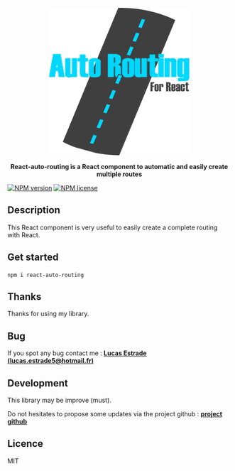 <p align="center" >
    <img src="/assets/img/react-auto-routing-logo.png" alt="React-auto-routing"/>
</p>

<p align="center">
    <b>React-auto-routing is a React component to automatic and easily create multiple routes</b>
</p>

[![NPM version](http://img.shields.io/npm/v/react-auto-routing.svg?style=flat-square)](https://www.npmjs.org/package/react-auto-routing) [![NPM license](http://img.shields.io/npm/l/react-auto-routing.svg?style=flat-square)](https://www.npmjs.org/package/react-auto-routing)

## Description

<p>
    This React component is very useful to easily create a complete routing with React.
</p>

## Get started

<p>
    <code>npm i react-auto-routing</code>
</p>

## Thanks

<p>
    Thanks for using my library.
</p>

## Bug

If you spot any bug contact me : **[Lucas Estrade (lucas.estrade5@hotmail.fr)](mailto:lucas.estrade5@hotmail.fr)**

## Development

<p>
    This library may be improve (must).
</p>
    
Do not hesitates to propose some updates via the project github : **[project github](https://github.com/lucasestrade/react-auto-routing)**

## Licence

<p>
    MIT
</p>